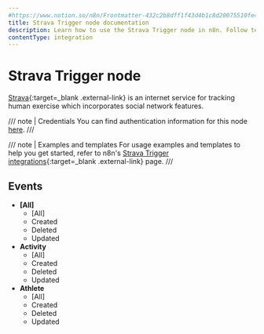 ```yaml
---
#https://www.notion.so/n8n/Frontmatter-432c2b8dff1f43d4b1c8d20075510fe4
title: Strava Trigger node documentation
description: Learn how to use the Strava Trigger node in n8n. Follow technical documentation to integrate Strava Trigger node into your workflows.
contentType: integration
---
```


# Strava Trigger node

[Strava](https://www.strava.com/){:target=_blank .external-link} is an internet service for tracking human exercise which incorporates social network features.

/// note | Credentials
You can find authentication information for this node [here](/integrations/builtin/credentials/strava/).
///

///  note  | Examples and templates
For usage examples and templates to help you get started, refer to n8n's [Strava Trigger integrations](https://n8n.io/integrations/strava-trigger/){:target=_blank .external-link} page.
///

## Events

- **\[All\]**
    - \[All\]
    - Created
    - Deleted
    - Updated
- **Activity**
    - \[All\]
    - Created
    - Deleted
    - Updated
- **Athlete**
    - \[All\]
    - Created
    - Deleted
    - Updated

